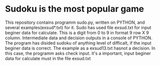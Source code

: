 # Sudoku is the most popular game
This repository contains programm sudo.py, writtеn on PYTHON, and
several examples(exsud*.txt) for it.
Sudo has used file exsud.txt for input beginer data for calculate.
This is a digit from 0 to 9 in format 9 row X 9 column.
Intermediate data and decision outputs in a console of PYTHON.
The program has disided sudoku of anything level of difficalt, if 
the input beginer data is correct.
The example as a exsud13.txt hasnot a decision. In this case, the programm asks
check input.
it's a important, input beginer data for calculate must in the file exsud.txt



